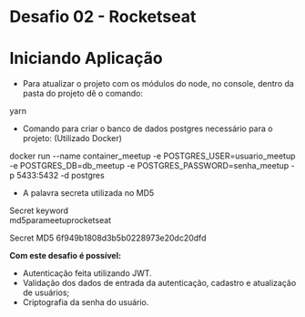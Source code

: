 # Desafio 02 - Rocketseat
# Iniciando Aplicação

* Para atualizar o projeto com os módulos do node, no console, dentro da pasta do projeto dê o comando:

yarn

* Comando para criar o banco de dados postgres necessário para o projeto: (Utilizado Docker)

docker run --name container_meetup -e POSTGRES_USER=usuario_meetup -e POSTGRES_DB=db_meetup -e POSTGRES_PASSWORD=senha_meetup -p 5433:5432 -d postgres

* A palavra secreta utilizada no MD5

Secret keyword                    
md5parameetuprocketseat

Secret MD5 
6f949b1808d3b5b0228973e20dc20dfd


**Com este desafio é possível:**

* Autenticação feita utilizando JWT.
* Validação dos dados de entrada da autenticação, cadastro e atualização de usuários;
* Criptografia da senha do usuário.
